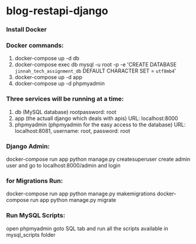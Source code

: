 # blog-restapi-django

### Install Docker

### Docker commands:
1. docker-compose up -d db
2. docker-compose exec db mysql -u root -p -e 'CREATE DATABASE `jinnah_tech_assignment_db` DEFAULT CHARACTER SET = `utf8mb4`'
3. docker-compose up -d app
4. docker-compose up -d phpmyadmin

### Three services will be running at a time:
1. db (MySQL database) rootpassword: root
2. app (the actuall django which deals with apis) URL: localhost:8000
3. phpmyadmin (phpmyadmin for the easy access to the database) URL: localhost:8081, username: root, password: root

### Django Admin:
docker-compose run app python manage.py createsuperuser
create admin user and go to localhost:8000/admin and login

### for Migrations Run:
docker-compose run app python manage.py makemigrations
docker-compose run app python manage.py migrate

### Run MySQL Scripts:
open phpmyadmin
goto SQL tab and run all the scripts available in mysql_scripts folder


